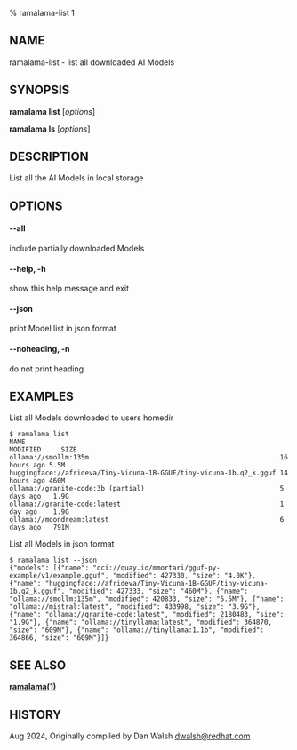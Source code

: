 % ramalama-list 1

## NAME
ramalama\-list - list all downloaded AI Models

## SYNOPSIS
**ramalama list** [*options*]

**ramalama ls** [*options*]

## DESCRIPTION
List all the AI Models in local storage

## OPTIONS

#### **--all**
include partially downloaded Models

#### **--help**, **-h**
show this help message and exit

#### **--json**
print Model list in json format

#### **--noheading**, **-n**
do not print heading

## EXAMPLES

List all Models downloaded to users homedir
```
$ ramalama list
NAME                                                                MODIFIED     SIZE
ollama://smollm:135m                                                16 hours ago 5.5M
huggingface://afrideva/Tiny-Vicuna-1B-GGUF/tiny-vicuna-1b.q2_k.gguf 14 hours ago 460M
ollama://granite-code:3b (partial)                                  5 days ago   1.9G
ollama://granite-code:latest                                        1 day ago    1.9G
ollama://moondream:latest                                           6 days ago   791M
```

List all Models in json format
```
$ ramalama list --json
{"models": [{"name": "oci://quay.io/mmortari/gguf-py-example/v1/example.gguf", "modified": 427330, "size": "4.0K"}, {"name": "huggingface://afrideva/Tiny-Vicuna-1B-GGUF/tiny-vicuna-1b.q2_k.gguf", "modified": 427333, "size": "460M"}, {"name": "ollama://smollm:135m", "modified": 420833, "size": "5.5M"}, {"name": "ollama://mistral:latest", "modified": 433998, "size": "3.9G"}, {"name": "ollama://granite-code:latest", "modified": 2180483, "size": "1.9G"}, {"name": "ollama://tinyllama:latest", "modified": 364870, "size": "609M"}, {"name": "ollama://tinyllama:1.1b", "modified": 364866, "size": "609M"}]}
```

## SEE ALSO
**[ramalama(1)](ramalama.1.md)**

## HISTORY
Aug 2024, Originally compiled by Dan Walsh <dwalsh@redhat.com>
